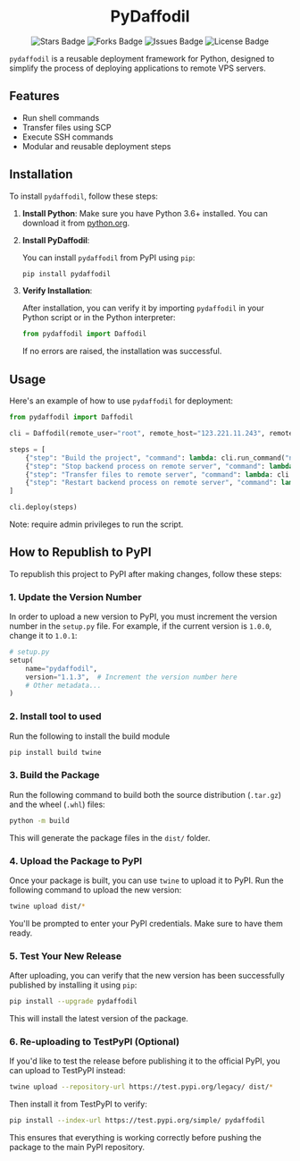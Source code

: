 <div align="center">
  <h1> PyDaffodil </h1>
</div>

<p align="center">
  <img src="https://img.shields.io/github/stars/marcuwynu23/pydaffodil.svg" alt="Stars Badge"/>
  <img src="https://img.shields.io/github/forks/marcuwynu23/pydaffodil.svg" alt="Forks Badge"/>
  <img src="https://img.shields.io/github/issues/marcuwynu23/pydaffodil.svg" alt="Issues Badge"/>
  <img src="https://img.shields.io/github/license/marcuwynu23/pydaffodil.svg" alt="License Badge"/>
</p>

`pydaffodil` is a reusable deployment framework for Python, designed to simplify the process of deploying applications to remote VPS servers.

## Features

- Run shell commands
- Transfer files using SCP
- Execute SSH commands
- Modular and reusable deployment steps

## Installation

To install `pydaffodil`, follow these steps:

1. **Install Python**: Make sure you have Python 3.6+ installed. You can download it from [python.org](https://www.python.org/downloads/).
2. **Install PyDaffodil**:

   You can install `pydaffodil` from PyPI using `pip`:

   ```bash
   pip install pydaffodil
   ```

3. **Verify Installation**:

   After installation, you can verify it by importing `pydaffodil` in your Python script or in the Python interpreter:

   ```python
   from pydaffodil import Daffodil
   ```

   If no errors are raised, the installation was successful.

## Usage

Here's an example of how to use `pydaffodil` for deployment:

```python
from pydaffodil import Daffodil

cli = Daffodil(remote_user="root", remote_host="123.221.11.243", remote_path="/root/prod/bccs")

steps = [
    {"step": "Build the project", "command": lambda: cli.run_command("npm run build")},
    {"step": "Stop backend process on remote server", "command": lambda: cli.ssh_command("sudo forever stop 1")},
    {"step": "Transfer files to remote server", "command": lambda: cli.transfer_files("build")},
    {"step": "Restart backend process on remote server", "command": lambda: cli.ssh_command("sudo forever restartall")}
]

cli.deploy(steps)
```

Note: require admin privileges to run the script.

## How to Republish to PyPI

To republish this project to PyPI after making changes, follow these steps:

### 1. **Update the Version Number**

In order to upload a new version to PyPI, you must increment the version number in the `setup.py` file. For example, if the current version is `1.0.0`, change it to `1.0.1`:

```python
# setup.py
setup(
    name="pydaffodil",
    version="1.1.3",  # Increment the version number here
    # Other metadata...
)
```

### 2. **Install tool to used**

Run the following to install the build module

```bash
pip install build twine
```

### 3. **Build the Package**

Run the following command to build both the source distribution (`.tar.gz`) and the wheel (`.whl`) files:

```bash
python -m build
```

This will generate the package files in the `dist/` folder.

### 4. **Upload the Package to PyPI**

Once your package is built, you can use `twine` to upload it to PyPI. Run the following command to upload the new version:

```bash
twine upload dist/*
```

You'll be prompted to enter your PyPI credentials. Make sure to have them ready.

### 5. **Test Your New Release**

After uploading, you can verify that the new version has been successfully published by installing it using `pip`:

```bash
pip install --upgrade pydaffodil
```

This will install the latest version of the package.

### 6. **Re-uploading to TestPyPI (Optional)**

If you'd like to test the release before publishing it to the official PyPI, you can upload to TestPyPI instead:

```bash
twine upload --repository-url https://test.pypi.org/legacy/ dist/*
```

Then install it from TestPyPI to verify:

```bash
pip install --index-url https://test.pypi.org/simple/ pydaffodil
```

This ensures that everything is working correctly before pushing the package to the main PyPI repository.
